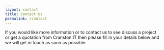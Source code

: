 ```yaml
---
layout: contact
title: Contact Us
permalink: /contact
---
```

If you would like more information or to contact us to see discuss a project or get a quotation from Cranston IT then please fill in your details below and we will get in touch as soon as possible.
